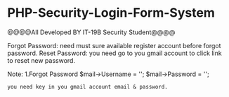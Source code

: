 ﻿# PHP-Security-Login-Form-System

@@@@All Developed BY IT-19B Security Student@@@@ 

Forgot Password: need must sure available register account before forgot password.
Reset Password: you need go to you gmail account to click link to reset new password.

Note: 
 1.Forgot Password 
            $mail->Username   = ''; 
            $mail->Password   = '';   

    you need key in you gmail account email & password.

 

